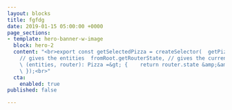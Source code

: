 ```yaml
---
layout: blocks
title: fgfdg
date: 2019-01-15 05:00:00 +0000
page_sections:
- template: hero-banner-w-image
  block: hero-2
  content: "<br>export const getSelectedPizza = createSelector(  getPizzasEntities,
    // gives the entities  fromRoot.getRouterState, // gives the current id in router
    \ (entities, router): Pizza =&gt; {    return router.state &amp;&amp; entities[router.state.params.pizzaId];
    \ });<br>"
  cta:
    enabled: true
published: false

---
```

